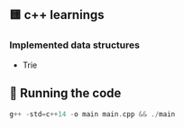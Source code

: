 ## 🟨 c++ learnings

### Implemented data structures

- Trie

## 💨 Running the code

```c++
g++ -std=c++14 -o main main.cpp && ./main
```
